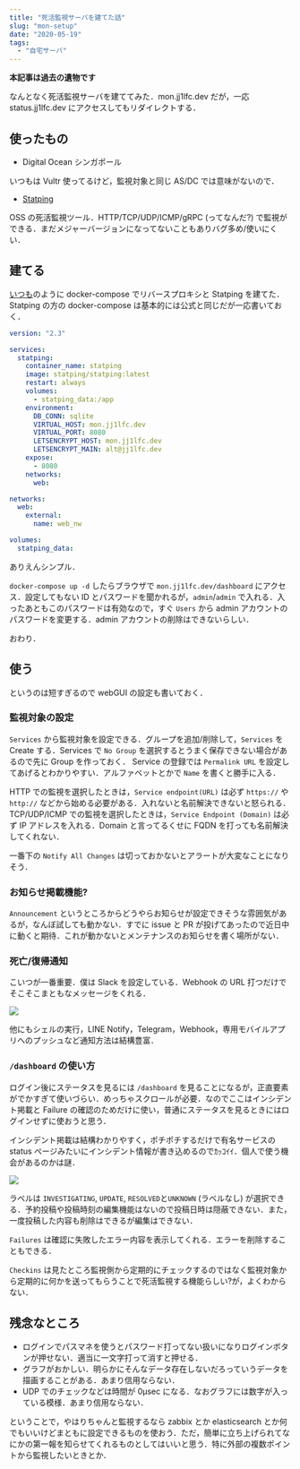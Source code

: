 ```yaml
---
title: "死活監視サーバを建てた話"
slug: "mon-setup"
date: "2020-05-19"
tags:
  - "自宅サーバ"
---
```


**本記事は過去の遺物です**

なんとなく死活監視サーバを建ててみた．mon.jj1lfc.dev だが，一応 status.jj1lfc.dev にアクセスしてもリダイレクトする．

## 使ったもの

- Digital Ocean シンガポール

いつもは Vultr 使ってるけど，監視対象と同じ AS/DC では意味がないので．

- [Statping](https://github.com/statping/statping)

OSS の死活監視ツール．HTTP/TCP/UDP/ICMP/gRPC (ってなんだ?) で監視ができる．まだメジャーバージョンになってないこともありバグ多め/使いにくい．

## 建てる

[いつも](/posts/wiki-setup)のように docker-compose でリバースプロキシと Statping を建てた．
Statping の方の docker-compose は基本的には公式と同じだが一応書いておく．

```yml
version: "2.3"

services:
  statping:
    container_name: statping
    image: statping/statping:latest
    restart: always
    volumes:
      - statping_data:/app
    environment:
      DB_CONN: sqlite
      VIRTUAL_HOST: mon.jj1lfc.dev
      VIRTUAL_PORT: 8080
      LETSENCRYPT_HOST: mon.jj1lfc.dev
      LETSENCRYPT_MAIN: alt@jj1lfc.dev
    expose:
      - 8080
    networks:
      web:

networks:
  web:
    external:
      name: web_nw

volumes:
  statping_data:
```

ありえんシンプル．

`docker-compose up -d` したらブラウザで `mon.jj1lfc.dev/dashboard` にアクセス．設定してもない ID とパスワードを聞かれるが，`admin`/`admin` で入れる．入ったあともこのパスワードは有効なので，すぐ `Users` から admin アカウントのパスワードを変更する．admin アカウントの削除はできないらしい．

おわり．

## 使う

というのは短すぎるので webGUI の設定も書いておく．

### 監視対象の設定

`Services` から監視対象を設定できる．グループを追加/削除して，`Services` を Create する．Services で `No Group` を選択するとうまく保存できない場合があるので先に Group を作っておく．
Service の登録では `Permalink URL` を設定してあげるとわかりやすい．アルファベットとかで `Name` を書くと勝手に入る．

HTTP での監視を選択したときは，`Service endpoint(URL)` は必ず `https://` や `http://` などから始める必要がある．入れないと名前解決できないと怒られる．
TCP/UDP/ICMP での監視を選択したときは，`Service Endpoint (Domain)` は必ず IP アドレスを入れる．Domain と言ってるくせに FQDN を打っても名前解決してくれない．

一番下の `Notify All Changes` は切っておかないとアラートが大変なことになりそう．

### お知らせ掲載機能?

`Announcement` というところからどうやらお知らせが設定できそうな雰囲気があるが，なんぼ試しても動かない．すでに issue と PR が投げてあったので近日中に動くと期待．これが動かないとメンテナンスのお知らせを書く場所がない．

### 死亡/復帰通知

こいつが一番重要．僕は Slack を設定している．Webhook の URL 打つだけでそこそこまともなメッセージをくれる．

![](/assets/2005/mon1.png)

他にもシェルの実行，LINE Notify，Telegram，Webhook，専用モバイルアプリへのプッシュなど通知方法は結構豊富．

### `/dashboard` の使い方

ログイン後にステータスを見るには `/dashboard` を見ることになるが，正直要素がでかすぎて使いづらい．めっちゃスクロールが必要．なのでここはインシデント掲載と Failure の確認のためだけに使い，普通にステータスを見るときにはログインせずに使おうと思う．

インシデント掲載は結構わかりやすく，ポチポチするだけで有名サービスの status ページみたいにインシデント情報が書き込めるのでｶｯｺｲｲ．個人で使う機会があるのかは謎．

![](/assets/2005/mon2.png)

ラベルは `INVESTIGATING`, `UPDATE`, `RESOLVED`と`UNKNOWN` (ラベルなし) が選択できる．予約投稿や投稿時刻の編集機能はないので投稿日時は隠蔽できない．また，一度投稿した内容も削除はできるが編集はできない．

`Failures` は確認に失敗したエラー内容を表示してくれる．エラーを削除することもできる．

`Checkins` は見たところ監視側から定期的にチェックするのではなく監視対象から定期的に何かを送ってもらうことで死活監視する機能らしい?が，よくわからない．

## 残念なところ

- ログインでパスマネを使うとパスワード打ってない扱いになりログインボタンが押せない．適当に一文字打って消すと押せる．
- グラフがおかしい．明らかにそんなデータ存在しないだろっていうデータを描画することがある．あまり信用ならない．
- UDP でのチェックなどは時間が 0μsec になる．なおグラフには数字が入っている模様．あまり信用ならない．

ということで，やはりちゃんと監視するなら zabbix とか elasticsearch とか何でもいいけどまともに設定できるものを使おう．ただ，簡単に立ち上げられてなにかの第一報を知らせてくれるものとしてはいいと思う．特に外部の複数ポイントから監視したいときとか．
